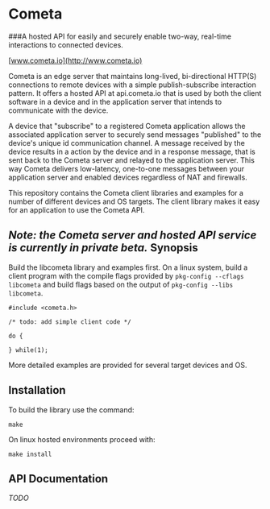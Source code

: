 Cometa
======
###A hosted API for easily and securely enable two-way, real-time interactions to connected devices.

[www.cometa.io](http://www.cometa.io)

Cometa is an edge server that maintains long-lived, bi-directional HTTP(S) connections to remote devices with a simple publish-subscribe interaction pattern. It offers a hosted API at api.cometa.io that is used by both the client software in a device and in the application server that intends to communicate with the device.

A device that "subscribe" to a registered Cometa application allows the associated application server to securely send messages "published" to the device's unique id communication channel. A message received by the device results in a action by the device and in a response message, that is sent back to the Cometa server and relayed to the application server. This way Cometa delivers low-latency, one-to-one messages between your application server and enabled devices regardless of NAT and firewalls.

This repository contains the Cometa client libraries and examples for a number of different devices and OS targets. The client library makes it easy for an application to use the Cometa API.

*Note: the Cometa server and hosted API service is currently in private beta.*
Synopsis
--------
Build the libcometa library and examples first. On a linux system, build a client program with the compile flags provided by `pkg-config --cflags libcometa`
and build flags based on the output of `pkg-config --libs libcometa`.

	#include <cometa.h>

	/* todo: add simple client code */
	
	do {
	
	} while(1);

More detailed examples are provided for several target devices and OS.

Installation
--------
To build the library use the command:

	make

On linux hosted environments proceed with:

	make install

API Documentation
--------
*TODO*